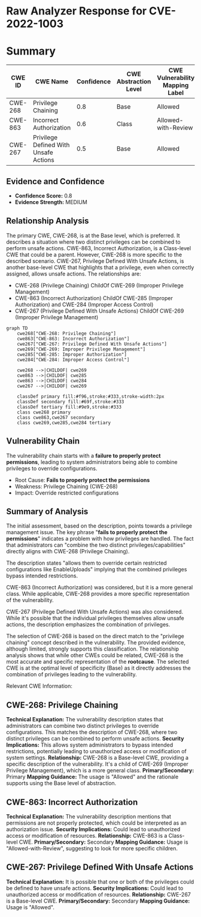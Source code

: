 # Raw Analyzer Response for CVE-2022-1003

# Summary
| CWE ID | CWE Name | Confidence | CWE Abstraction Level | CWE Vulnerability Mapping Label | CWE-Vulnerability Mapping Notes |
|---|---|---|---|---|---|
| CWE-268 | Privilege Chaining | 0.8 | Base | Allowed | Primary CWE |
| CWE-863 | Incorrect Authorization | 0.6 | Class | Allowed-with-Review | Secondary Candidate |
| CWE-267 | Privilege Defined With Unsafe Actions | 0.5 | Base | Allowed | Secondary Candidate |

## Evidence and Confidence

*   **Confidence Score:** 0.8
*   **Evidence Strength:** MEDIUM

## Relationship Analysis
The primary CWE, CWE-268, is at the Base level, which is preferred. It describes a situation where two distinct privileges can be combined to perform unsafe actions. CWE-863, Incorrect Authorization, is a Class-level CWE that could be a parent. However, CWE-268 is more specific to the described scenario. CWE-267, Privilege Defined With Unsafe Actions, is another base-level CWE that highlights that a privilege, even when correctly assigned, allows unsafe actions. The relationships are:
  - CWE-268 (Privilege Chaining) ChildOf CWE-269 (Improper Privilege Management)
  - CWE-863 (Incorrect Authorization) ChildOf CWE-285 (Improper Authorization) and CWE-284 (Improper Access Control)
  - CWE-267 (Privilege Defined With Unsafe Actions) ChildOf CWE-269 (Improper Privilege Management)

```mermaid
graph TD
    cwe268["CWE-268: Privilege Chaining"]
    cwe863["CWE-863: Incorrect Authorization"]
    cwe267["CWE-267: Privilege Defined With Unsafe Actions"]
    cwe269["CWE-269: Improper Privilege Management"]
    cwe285["CWE-285: Improper Authorization"]
    cwe284["CWE-284: Improper Access Control"]

    cwe268 -->|CHILDOF| cwe269
    cwe863 -->|CHILDOF| cwe285
    cwe863 -->|CHILDOF| cwe284
    cwe267 -->|CHILDOF| cwe269
    
    classDef primary fill:#f96,stroke:#333,stroke-width:2px
    classDef secondary fill:#69f,stroke:#333
    classDef tertiary fill:#9e9,stroke:#333
    class cwe268 primary
    class cwe863,cwe267 secondary
    class cwe269,cwe285,cwe284 tertiary
```

## Vulnerability Chain
The vulnerability chain starts with a **failure to properly protect permissions**, leading to system administrators being able to combine privileges to override configurations.
  - Root Cause: **Fails to properly protect the permissions**
  - Weakness: Privilege Chaining (CWE-268)
  - Impact: Override restricted configurations

## Summary of Analysis
The initial assessment, based on the description, points towards a privilege management issue. The key phrase "**fails to properly protect the permissions**" indicates a problem with how privileges are handled. The fact that administrators can "combine the two distinct privileges/capabilities" directly aligns with CWE-268 (Privilege Chaining).

The description states "allows them to override certain restricted configurations like EnableUploads" implying that the combined privileges bypass intended restrictions.

CWE-863 (Incorrect Authorization) was considered, but it is a more general class. While applicable, CWE-268 provides a more specific representation of the vulnerability.

CWE-267 (Privilege Defined With Unsafe Actions) was also considered. While it's possible that the individual privileges themselves allow unsafe actions, the description emphasizes the combination of privileges.

The selection of CWE-268 is based on the direct match to the "privilege chaining" concept described in the vulnerability. The provided evidence, although limited, strongly supports this classification. The relationship analysis shows that while other CWEs could be related, CWE-268 is the most accurate and specific representation of the **rootcause**.
The selected CWE is at the optimal level of specificity (Base) as it directly addresses the combination of privileges leading to the vulnerability.

Relevant CWE Information:

## CWE-268: Privilege Chaining
**Technical Explanation:** The vulnerability description states that administrators can combine two distinct privileges to override configurations. This matches the description of CWE-268, where two distinct privileges can be combined to perform unsafe actions.
**Security Implications:** This allows system administrators to bypass intended restrictions, potentially leading to unauthorized access or modification of system settings.
**Relationship:** CWE-268 is a Base-level CWE, providing a specific description of the vulnerability. It's a child of CWE-269 (Improper Privilege Management), which is a more general class.
**Primary/Secondary:** Primary
**Mapping Guidance:** The usage is "Allowed" and the rationale supports using the Base level of abstraction.

## CWE-863: Incorrect Authorization
**Technical Explanation:** The vulnerability description mentions that permissions are not properly protected, which could be interpreted as an authorization issue.
**Security Implications:** Could lead to unauthorized access or modification of resources.
**Relationship:** CWE-863 is a Class-level CWE.
**Primary/Secondary:** Secondary
**Mapping Guidance:** Usage is "Allowed-with-Review", suggesting to look for more specific children.

## CWE-267: Privilege Defined With Unsafe Actions
**Technical Explanation:** It is possible that one or both of the privileges could be defined to have unsafe actions.
**Security Implications:** Could lead to unauthorized access or modification of resources.
**Relationship:** CWE-267 is a Base-level CWE.
**Primary/Secondary:** Secondary
**Mapping Guidance:** Usage is "Allowed".